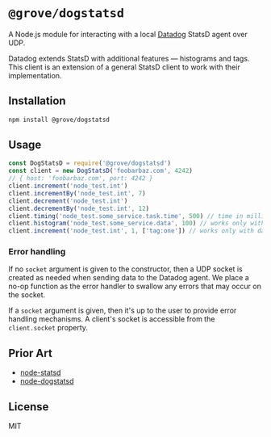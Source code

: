# `@grove/dogstatsd`

A Node.js module for interacting with a local [Datadog](http://www.datadoghq.com) StatsD agent over UDP.

Datadog extends StatsD with additional features — histograms and tags. This client is an extension of a general StatsD client to work with their implementation.

## Installation

```sh
npm install @grove/dogstatsd
```

## Usage

```js
const DogStatsD = require('@grove/dogstatsd')
const client = new DogStatsD('foobarbaz.com', 4242)
// { host: 'foobarbaz.com', port: 4242 }
client.increment('node_test.int')
client.incrementBy('node_test.int', 7)
client.decrement('node_test.int')
client.decrementBy('node_test.int', 12)
client.timing('node_test.some_service.task.time', 500) // time in millis
client.histogram('node_test.some_service.data', 100) // works only with datadog' StatsD
client.increment('node_test.int', 1, ['tag:one']) // works only with datadog' StatsD
```

### Error handling
If no `socket` argument is given to the constructor, then a UDP socket is created as needed when sending data to the Datadog agent. We place a no-op function as the error handler to swallow any errors that may occur on the socket.

If a `socket` argument is given, then it's up to the user to provide error handling mechanisms. A client's socket is accessible from the `client.socket` property.

## Prior Art
- [node-statsd](https://github.com/sivy/node-statsd)
- [node-dogstatsd](https://github.com/joybro/node-dogstatsd)

## License

MIT
